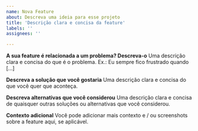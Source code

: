 ```yaml
---
name: Nova Feature
about: Descreva uma ideia para esse projeto
title: 'Descrição clara e concisa da feature'
labels: ''
assignees: ''

---
```


**A sua feature é relacionada a um problema? Descreva-o**
Uma descrição clara e concisa do que é o problema. Ex.: Eu sempre fico frustrado quando [...]

**Descreva a solução que você gostaria**
Uma descrição clara e concisa do que você quer que aconteça.

**Descreva alternativas que você considerou**
Uma descrição clara e concisa de quaisquer outras soluções ou alternativas que você considerou.

**Contexto adicional**
Você pode adicionar mais contexto e / ou screenshots sobre a feature aqui, se aplicável.
